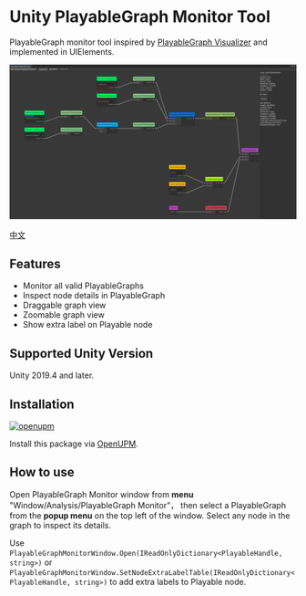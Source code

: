 # Unity PlayableGraph Monitor Tool

PlayableGraph monitor tool inspired by [PlayableGraph Visualizer](https://github.com/Unity-Technologies/graph-visualizer) and implemented in UIElements.

![PlayableGraph Monitor](./Documents~/imgs/img_sample_playablegraph_monitor.png)

[中文](./README_CN.md)

## Features

- Monitor all valid PlayableGraphs
- Inspect node details in PlayableGraph
- Draggable graph view
- Zoomable graph view
- Show extra label on Playable node

## Supported Unity Version

Unity 2019.4 and later.

## Installation

[![openupm](https://img.shields.io/npm/v/com.greenbamboogames.playablegraphmonitor?label=openupm&registry_uri=https://package.openupm.com)](https://openupm.com/packages/com.greenbamboogames.playablegraphmonitor/) 

Install this package via [OpenUPM](https://openupm.com/packages/com.greenbamboogames.playablegraphmonitor/).

## How to use

Open PlayableGraph Monitor window from **menu** "Window/Analysis/PlayableGraph Monitor"，
then select a PlayableGraph from the **popup menu** on the top left of the window.
Select any node in the graph to inspect its details.

Use `PlayableGraphMonitorWindow.Open(IReadOnlyDictionary<PlayableHandle, string>)` or `PlayableGraphMonitorWindow.SetNodeExtraLabelTable(IReadOnlyDictionary<PlayableHandle, string>)` to add extra labels to Playable node.

